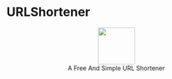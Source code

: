 # URLShortener
<p align="center">
    <a href="https://www.hackerrank.com/RodneyShag">
        <img height=85 src="https://ibb.co/Mc7JM62">
    </a>
    <br>A Free And Simple URL Shortener
</p>
